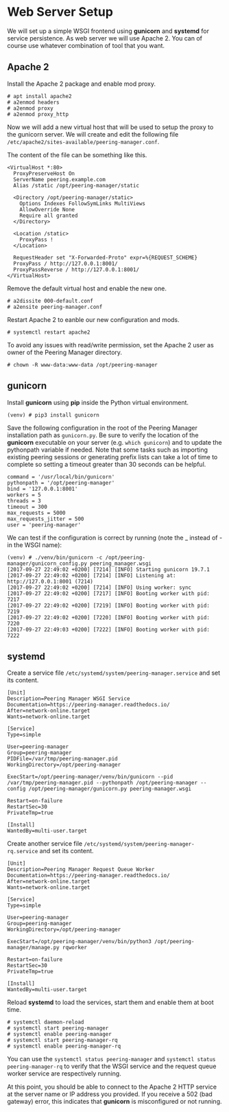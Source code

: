 # Web Server Setup

We will set up a simple WSGI frontend using **gunicorn** and **systemd** for
service persistence. As web server we will use Apache 2. You can of course use
whatever combination of tool that you want.

## Apache 2

Install the Apache 2 package and enable mod proxy.
```no-highlight
# apt install apache2
# a2enmod headers
# a2enmod proxy
# a2enmod proxy_http
```

Now we will add a new virtual host that will be used to setup the proxy to the
gunicorn server. We will create and edit the following file
`/etc/apache2/sites-available/peering-manager.conf`.

The content of the file can be something like this.
```no-highlight
<VirtualHost *:80>
  ProxyPreserveHost On
  ServerName peering.example.com
  Alias /static /opt/peering-manager/static

  <Directory /opt/peering-manager/static>
    Options Indexes FollowSymLinks MultiViews
    AllowOverride None
    Require all granted
  </Directory>

  <Location /static>
    ProxyPass !
  </Location>

  RequestHeader set "X-Forwarded-Proto" expr=%{REQUEST_SCHEME}
  ProxyPass / http://127.0.0.1:8001/
  ProxyPassReverse / http://127.0.0.1:8001/
</VirtualHost>
```

Remove the default virtual host and enable the new one.
```no-highlight
# a2dissite 000-default.conf
# a2ensite peering-manager.conf
```

Restart Apache 2 to eanble our new configuration and mods.
```no-highlight
# systemctl restart apache2
```

To avoid any issues with read/write permission, set the Apache 2 user as owner
of the Peering Manager directory.
```no-highlight
# chown -R www-data:www-data /opt/peering-manager
```

## gunicorn

Install **gunicorn** using **pip** inside the Python virtual environment.
```no-highlight
(venv) # pip3 install gunicorn
```

Save the following configuration in the root of the Peering Manager
installation path as `gunicorn.py`. Be sure to verify the location of the
**gunicorn** executable on your server (e.g. `which gunicorn`) and to update
the pythonpath variable if needed. Note that some tasks such as importing
existing peering sessions or generating prefix lists can take a lot of time to
complete so setting a timeout greater than 30 seconds can be helpful.
```no-highlight
command = '/usr/local/bin/gunicorn'
pythonpath = '/opt/peering-manager'
bind = '127.0.0.1:8001'
workers = 5
threads = 3
timeout = 300
max_requests = 5000
max_requests_jitter = 500
user = 'peering-manager'
```

We can test if the configuration is correct by running (note the _ instead of -
in the WSGI name):
```no-highlight
(venv) # ./venv/bin/gunicorn -c /opt/peering-manager/gunicorn_config.py peering_manager.wsgi
[2017-09-27 22:49:02 +0200] [7214] [INFO] Starting gunicorn 19.7.1
[2017-09-27 22:49:02 +0200] [7214] [INFO] Listening at: http://127.0.0.1:8001 (7214)
[2017-09-27 22:49:02 +0200] [7214] [INFO] Using worker: sync
[2017-09-27 22:49:02 +0200] [7217] [INFO] Booting worker with pid: 7217
[2017-09-27 22:49:02 +0200] [7219] [INFO] Booting worker with pid: 7219
[2017-09-27 22:49:02 +0200] [7220] [INFO] Booting worker with pid: 7220
[2017-09-27 22:49:03 +0200] [7222] [INFO] Booting worker with pid: 7222
```

## systemd

Create a service file `/etc/systemd/system/peering-manager.service` and
set its content.
```no-highlight
[Unit]
Description=Peering Manager WSGI Service
Documentation=https://peering-manager.readthedocs.io/
After=network-online.target
Wants=network-online.target

[Service]
Type=simple

User=peering-manager
Group=peering-manager
PIDFile=/var/tmp/peering-manager.pid
WorkingDirectory=/opt/peering-manager

ExecStart=/opt/peering-manager/venv/bin/gunicorn --pid /var/tmp/peering-manager.pid --pythonpath /opt/peering-manager --config /opt/peering-manager/gunicorn.py peering-manager.wsgi

Restart=on-failure
RestartSec=30
PrivateTmp=true

[Install]
WantedBy=multi-user.target
```

Create another service file `/etc/systemd/system/peering-manager-rq.service`
and set its content.
```no-highlight
[Unit]
Description=Peering Manager Request Queue Worker
Documentation=https://peering-manager.readthedocs.io/
After=network-online.target
Wants=network-online.target

[Service]
Type=simple

User=peering-manager
Group=peering-manager
WorkingDirectory=/opt/peering-manager

ExecStart=/opt/peering-manager/venv/bin/python3 /opt/peering-manager/manage.py rqworker

Restart=on-failure
RestartSec=30
PrivateTmp=true

[Install]
WantedBy=multi-user.target
```

Reload **systemd** to load the services, start them and enable them at boot
time.
```no-highlight
# systemctl daemon-reload
# systemctl start peering-manager
# systemctl enable peering-manager
# systemctl start peering-manager-rq
# systemctl enable peering-manager-rq
```

You can use the `systemctl status peering-manager` and
`systemctl status peering-manager-rq` to verify that the WSGI service and the
request queue worker service are respectively running.

At this point, you should be able to connect to the Apache 2 HTTP service at
the server name or IP address you provided. If you receive a 502 (bad gateway)
error, this indicates that **gunicorn** is misconfigured or not running.
